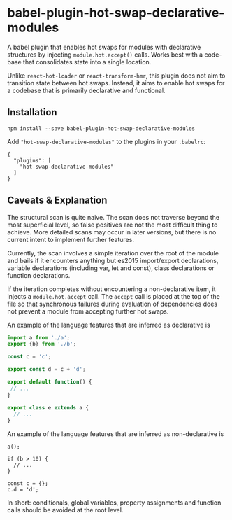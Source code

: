 # babel-plugin-hot-swap-declarative-modules

A babel plugin that enables hot swaps for modules with declarative structures
by injecting `module.hot.accept()` calls. Works best with a code-base that
consolidates state into a single location.

Unlike `react-hot-loader` or `react-transform-hmr`, this plugin does not aim to
transition state between hot swaps. Instead, it aims to enable hot swaps for a
codebase that is primarily declarative and functional.


## Installation

```
npm install --save babel-plugin-hot-swap-declarative-modules
```

Add `"hot-swap-declarative-modules"` to the plugins in your `.babelrc`:

```
{
  "plugins": [
    "hot-swap-declarative-modules"
  ]
}
```


## Caveats & Explanation

The structural scan is quite naive. The scan does not traverse beyond the most
superficial level, so false positives are not the most difficult thing to
achieve. More detailed scans may occur in later versions, but there is no
current intent to implement further features.

Currently, the scan involves a simple iteration over the root of the module
and bails if it encounters anything but es2015 import/export declarations,
variable declarations (including var, let and const), class declarations or
function declarations.

If the iteration completes without encountering a non-declarative item, it
injects a `module.hot.accept` call. The `accept` call is placed at the top
of the file so that synchronous failures during evaluation of dependencies
does not prevent a module from accepting further hot swaps.

An example of the language features that are inferred as declarative is

```js
import a from './a';
export {b} from './b';

const c = 'c';

export const d = c + 'd';

export default function() {
 // ...
}

export class e extends a {
  // ...
}
```

An example of the language features that are inferred as non-declarative is

```
a();

if (b > 10) {
  // ...
}

const c = {};
c.d = 'd';
```

In short: conditionals, global variables, property assignments and function
calls should be avoided at the root level.